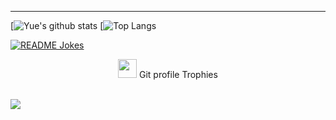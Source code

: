 
----

[![Yue's github stats](https://github-readme-stats.vercel.app/api?username=IRaZeRI&theme=material-palenight&count_private=false&hide=contribs)
[![Top Langs](https://github-readme-stats.vercel.app/api/top-langs/?username=IRaZeRI&theme=material-palenight&hide=Jupyter&layout=compact)

<a href="https://readme-jokes.vercel.app"><img align="center" src="https://readme-jokes.vercel.app/api" alt="README Jokes"></a>




<p align="center"><img src="https://media.giphy.com/media/QaMcXSekUWx7aogAUr/giphy.gif" width="30" />&nbsp;Git profile Trophies</p><br>
<img src="https://github-profile-trophy.vercel.app/?username=IRaZeRI&theme=juicyfresh&no-bg=true" />




